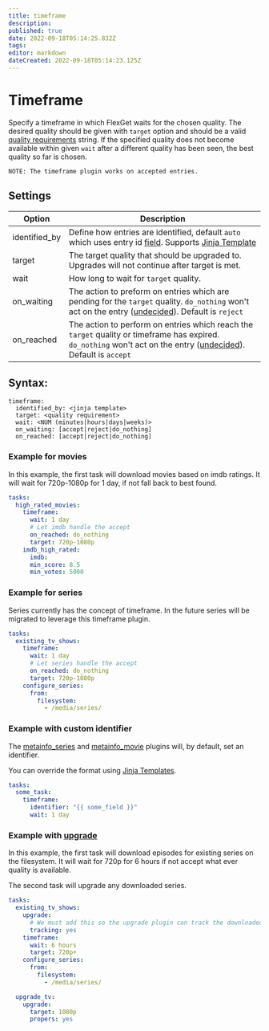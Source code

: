 ```yaml
---
title: timeframe
description: 
published: true
date: 2022-09-18T05:14:25.832Z
tags: 
editor: markdown
dateCreated: 2022-09-18T05:14:23.125Z
---
```


# Timeframe

Specify a timeframe in which FlexGet waits for the chosen quality. The desired quality should be given with `target` option and should be a valid [quality requirements](/Qualities#Requirements) string. If the specified quality does not become available within given `wait` after a different quality has been seen, the best quality so far is chosen.

`NOTE: The timeframe plugin works on accepted entries.`

## Settings

| **Option** | **Description** |
| --- | --- |
| identified_by | Define how entries are identified, default `auto` which uses entry id [field](https://flexget.com/Entry). Supports [Jinja Template](https://flexget.com/Jinja) |
| target | The target quality that should be upgraded to. Upgrades will not continue after target is met. |
| wait | How long to wait for `target` quality. |
| on_waiting | The action to preform on entries which are pending for the `target` quality. `do_nothing` won't act on the entry ([undecided](https://flexget.com/FilterOperations)). Default is `reject`
| on_reached | The action to perform on entries which reach the `target` quality or timeframe has expired. `do_nothing` won't act on the entry ([undecided](https://flexget.com/FilterOperations)). Default is `accept`

## Syntax:

```text
timeframe:
  identified_by: <jinja template>
  target: <quality requirement>
  wait: <NUM (minutes|hours|days|weeks)>
  on_waiting: [accept|reject|do_nothing]
  on_reached: [accept|reject|do_nothing]
```

### Example for movies
In this example, the first task will download movies based on imdb ratings. It will wait for 720p-1080p for 1 day, if not fall back to best found.

```yaml
tasks:
  high_rated_movies:
    timeframe:
      wait: 1 day
      # Let imdb handle the accept
      on_reached: do_nothing
      target: 720p-1080p
    imdb_high_rated:
      imdb:
      min_score: 8.5
      min_votes: 5000
```

### Example for series

Series currently has the concept of timeframe. In the future series will be migrated to leverage this timeframe plugin.


```yaml
tasks:
  existing_tv_shows:
    timeframe:
      wait: 1 day
      # Let series handle the accept
      on_reached: do_nothing
      target: 720p-1080p
    configure_series:
      from:
        filesystem:
          - /media/series/
```

### Example with custom identifier
The [metainfo_series](https://flexget.com/Plugins/metainfo_series) and [metainfo_movie](https://flexget.com/Plugins/metainfo_movie) plugins will, by default, set an identifier.

You can override the format using [Jinja Templates](https://flexget.com/Jinja).

```yaml
tasks:
  some_task:
    timeframe:
      identifier: "{{ some_field }}"
      wait: 1 day
```

### Example with [upgrade](https://flexget.com/Plugins/upgrade)

In this example, the first task will download episodes for existing series on the filesystem. It will wait for 720p for 6 hours if not accept what ever quality is available.

The second task will upgrade any downloaded series.

```yaml
tasks:
  existing_tv_shows:
    upgrade:
      # We must add this so the upgrade plugin can track the downloaded qualities
      tracking: yes
    timeframe:
      wait: 6 hours
      target: 720p+
    configure_series:
      from:
        filesystem:
          - /media/series/

  upgrade_tv:
    upgrade:
      target: 1080p
      propers: yes
```

